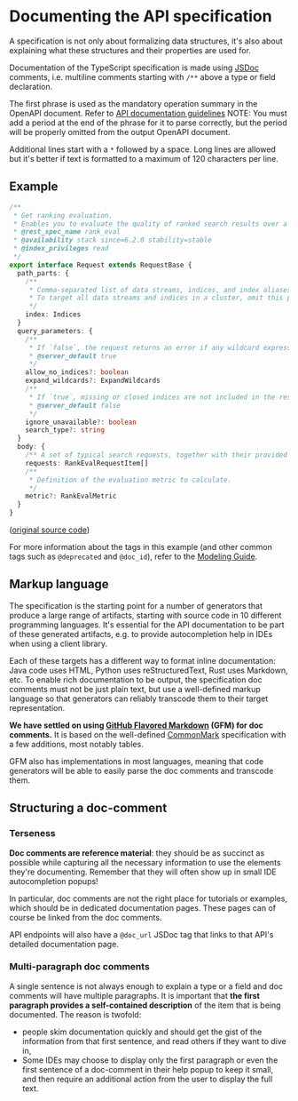 # Documenting the API specification

A specification is not only about formalizing data structures, it's also about explaining what these structures and their properties are used for.

Documentation of the TypeScript specification is made using [JSDoc](https://jsdoc.app/) comments, i.e. multiline comments starting with `/**` above a type or field declaration.

The first phrase is used as the mandatory operation summary in the OpenAPI document.
Refer to [API documentation guidelines](https://docs.elastic.dev/content-architecture/oas#summaries)
NOTE: You must add a period at the end of the phrase for it to parse correctly, but the period will be properly omitted from the output OpenAPI document.

Additional lines start with a `*` followed by a space. Long lines are allowed but it's better if text is formatted to a maximum of 120 characters per line.

## Example

```ts
/**
 * Get ranking evaluation.
 * Enables you to evaluate the quality of ranked search results over a set of typical search queries.
 * @rest_spec_name rank_eval
 * @availability stack since=6.2.0 stability=stable
 * @index_privileges read
 */
export interface Request extends RequestBase {
  path_parts: {
    /**
     * Comma-separated list of data streams, indices, and index aliases used to limit the request. Wildcard (`*`) expressions are supported.
     * To target all data streams and indices in a cluster, omit this parameter or use `_all` or `*`.
     */
    index: Indices
  }
  query_parameters: {
    /**
     * If `false`, the request returns an error if any wildcard expression, index alias, or `_all` value targets only missing or closed indices. This behavior applies even if the request targets other open indices. For example, a request targeting `foo*,bar*` returns an error if an index starts with `foo` but no index starts with `bar`.
     * @server_default true
     */
    allow_no_indices?: boolean
    expand_wildcards?: ExpandWildcards
    /**
     * If `true`, missing or closed indices are not included in the response.
     * @server_default false
     */
    ignore_unavailable?: boolean
    search_type?: string
  }
  body: {
    /** A set of typical search requests, together with their provided ratings. */
    requests: RankEvalRequestItem[]
    /**
     * Definition of the evaluation metric to calculate.
     */
    metric?: RankEvalMetric
  }
}
```

([original source code](https://github.com/elastic/elasticsearch-specification/blob/main/specification/_global/rank_eval/RankEvalRequest.ts))

For more information about the tags in this example (and other common tags such
as `@deprecated` and `@doc_id`), refer to the [Modeling Guide](https://github.com/elastic/elasticsearch-specification/blob/main/docs/modeling-guide.md#additional-information).

## Markup language

The specification is the starting point for a number of generators that produce a large range of artifacts, starting with source code in 10 different programming languages. It's essential for the API documentation to be part of these generated artifacts, e.g. to provide autocompletion help in IDEs when using a client library.

Each of these targets has a different way to format inline documentation: Java code uses HTML, Python uses reStructuredText, Rust uses Markdown, etc. To enable rich documentation to be output, the specification doc comments must not be just plain text, but use a well-defined markup language so that generators can reliably transcode them to their target representation.

**We have settled on using [GitHub Flavored Markdown](https://github.github.com/gfm/) (GFM) for doc comments.** It is based on the well-defined [CommonMark](https://commonmark.org/) specification with a few additions, most notably tables.

GFM also has implementations in most languages, meaning that code generators will be able to easily parse the doc comments and transcode them.

## Structuring a doc-comment

### Terseness

**Doc comments are reference material**: they should be as succinct as possible while capturing all the necessary information to use the elements they're documenting. Remember that they will often show up in small IDE autocompletion popups!

In particular, doc comments are not the right place for tutorials or examples, which should be in dedicated documentation pages. These pages can of course be linked from the doc comments.

API endpoints will also have a `@doc_url` JSDoc tag that links to that API's detailed documentation page.

### Multi-paragraph doc comments

A single sentence is not always enough to explain a type or a field and doc comments will have multiple paragraphs. It is important that **the first paragraph provides a self-contained description** of the item that is being documented. The reason is twofold:
- people skim documentation quickly and should get the gist of the information from that first sentence, and read others if they want to dive in,
- Some IDEs may choose to display only the first paragraph or even the first sentence of a doc-comment in their help popup to keep it small, and then require an additional action from the user to display the full text.
